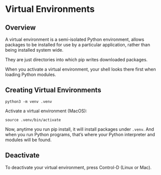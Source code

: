 # Virtual Environments

## Overview

A virtual environment is a semi-isolated Python environment, allows packages to be installed for use by a particular application, rather than being installed system wide.

They are just directories into which pip writes downloaded packages.

When you activate a virtual environment, your shell looks there first when loading Python modules.


## Creating Virtual Environments

```shell copy
python3 -m venv .venv
```

Activate a virtual environment (MacOS):

```shell copy
source .venv/bin/activate
```

Now, anytime you run pip install, it will install packages under `.venv`. And when you run Python programs, that’s where your Python interpreter and modules will be found.


## Deactivate

To deactivate your virtual environment, press Control-D (Linux or Mac).
